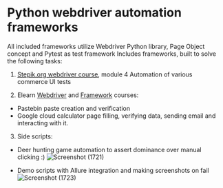 # Python webdriver automation frameworks

All included frameworks utilize Webdriver Python library, Page Object concept and Pytest as test framework
Includes frameworks, built to solve the following tasks:

1. [Stepik.org webdriver course](https://stepik.org/course/575/), module 4
Automation of various commerce UI tests

2. Elearn [Webdriver](https://learn.epam.com/detailsPage?id=93e65671-c99b-42d7-ae15-f77a60cdfa53) and [Framework](https://learn.epam.com/detailsPage?id=95113203-9b7b-4a6f-8cfe-f488d657de7a&referredBy=545661) courses:

- Pastebin paste creation and verification
- Google cloud calculator page filling, verifying data, sending email and interacting with it.


3. Side scripts:
- Deer hunting game automation to assert dominance over manual clicking :)
![Screenshot (1721)](https://user-images.githubusercontent.com/43440389/147252916-0006a846-5657-47dd-b980-c4e3ec12de89.png)

- Demo scripts with Allure integration and making screenshots on fail
![Screenshot (1723)](https://user-images.githubusercontent.com/43440389/147254012-46e0add2-0f24-471a-989e-1818f39c2eee.png)
